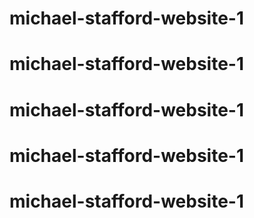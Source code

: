 # michael-stafford-website-1
# michael-stafford-website-1
# michael-stafford-website-1
# michael-stafford-website-1
# michael-stafford-website-1
